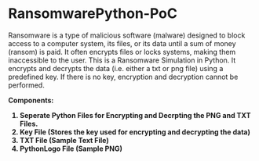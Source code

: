 # RansomwarePython-PoC

Ransomware is a type of malicious software (malware) designed to block access to a computer system, its files, or its data until a sum of money (ransom) is paid. It often encrypts files or locks systems, making them inaccessible to the user. 
This is a Ransomware Simulation in Python. It encrypts and decrypts the data (i.e. either a txt or png file) using a predefined key. If there is no key, encryption and decryption cannot be performed.

<b> Components:
<ol>
<li><b> Seperate Python Files for Encrypting and Decrpting the PNG and TXT Files. </b></li>
<li><b> Key File (Stores the key used for encrypting and decrypting the data) </b></li>
<li><b> TXT File (Sample Text File) </b></li>
<li><b> PythonLogo File (Sample PNG) </b></li>
</ol>
